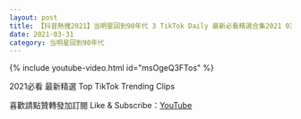 ```yaml
---
layout: post
title: 【抖音熱搜2021】当明星回到90年代 3 TikTok Daily 最新必看精選合集2021 03 31
date: 2021-03-31
category: 当明星回到90年代
---
```


{% include youtube-video.html id="msOgeQ3FTos" %}

2021必看 最新精選 Top TikTok Trending Clips

喜歡請點贊轉發加訂閱 Like & Subscribe：[YouTube](https://www.youtube.com/channel/UCAoR7VcanIPd04uEq_GIylA/videos)

